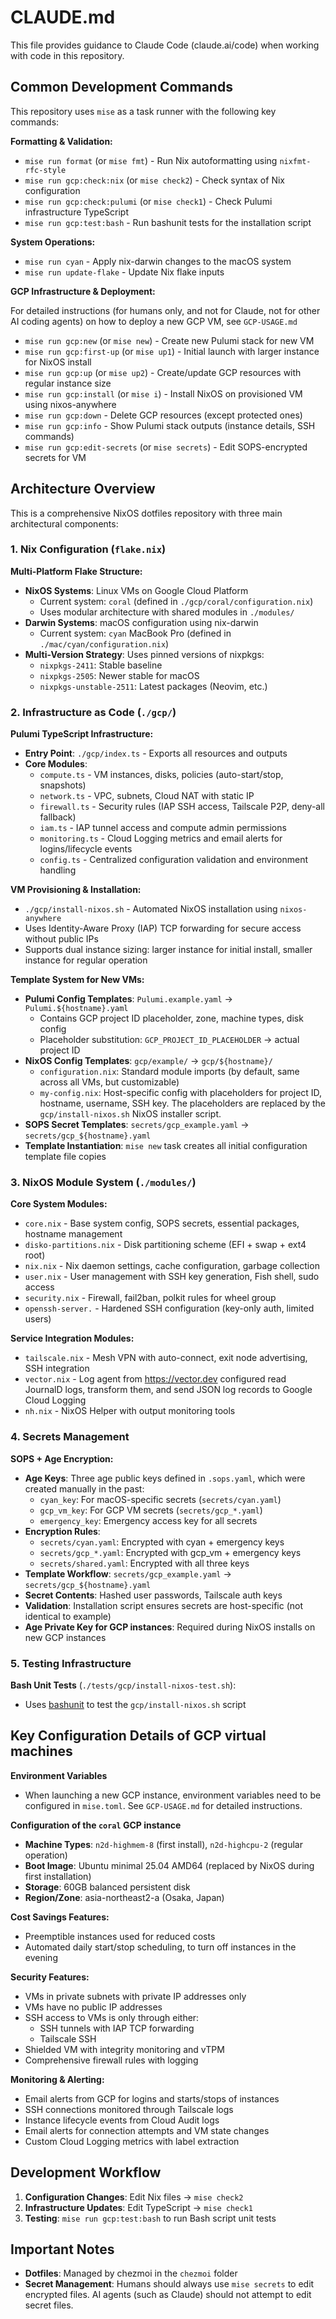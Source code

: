 # CLAUDE.md

This file provides guidance to Claude Code (claude.ai/code) when working with code in this repository.

## Common Development Commands

This repository uses `mise` as a task runner with the following key commands:

**Formatting & Validation:**
- `mise run format` (or `mise fmt`) - Run Nix autoformatting using `nixfmt-rfc-style`
- `mise run gcp:check:nix` (or `mise check2`) - Check syntax of Nix configuration
- `mise run gcp:check:pulumi` (or `mise check1`) - Check Pulumi infrastructure TypeScript
- `mise run gcp:test:bash` - Run bashunit tests for the installation script

**System Operations:**
- `mise run cyan` - Apply nix-darwin changes to the macOS system
- `mise run update-flake` - Update Nix flake inputs

**GCP Infrastructure & Deployment:**

For detailed instructions (for humans only, and not for Claude, not for other AI coding agents) on how to deploy a new GCP VM, see `GCP-USAGE.md`

- `mise run gcp:new` (or `mise new`) - Create new Pulumi stack for new VM
- `mise run gcp:first-up` (or `mise up1`) - Initial launch with larger instance for NixOS install
- `mise run gcp:up` (or `mise up2`) - Create/update GCP resources with regular instance size
- `mise run gcp:install` (or `mise i`) - Install NixOS on provisioned VM using nixos-anywhere
- `mise run gcp:down` - Delete GCP resources (except protected ones)
- `mise run gcp:info` - Show Pulumi stack outputs (instance details, SSH commands)
- `mise run gcp:edit-secrets` (or `mise secrets`) - Edit SOPS-encrypted secrets for VM

## Architecture Overview

This is a comprehensive NixOS dotfiles repository with three main architectural components:

### 1. Nix Configuration (`flake.nix`)

**Multi-Platform Flake Structure:**
- **NixOS Systems**: Linux VMs on Google Cloud Platform
  - Current system: `coral` (defined in `./gcp/coral/configuration.nix`)
  - Uses modular architecture with shared modules in `./modules/`
- **Darwin Systems**: macOS configuration using nix-darwin
  - Current system: `cyan` MacBook Pro (defined in `./mac/cyan/configuration.nix`)
- **Multi-Version Strategy**: Uses pinned versions of nixpkgs:
  - `nixpkgs-2411`: Stable baseline
  - `nixpkgs-2505`: Newer stable for macOS
  - `nixpkgs-unstable-2511`: Latest packages (Neovim, etc.)

### 2. Infrastructure as Code (`./gcp/`)

**Pulumi TypeScript Infrastructure:**
- **Entry Point**: `./gcp/index.ts` - Exports all resources and outputs
- **Core Modules**:
  - `compute.ts` - VM instances, disks, policies (auto-start/stop, snapshots)
  - `network.ts` - VPC, subnets, Cloud NAT with static IP
  - `firewall.ts` - Security rules (IAP SSH access, Tailscale P2P, deny-all fallback)
  - `iam.ts` - IAP tunnel access and compute admin permissions
  - `monitoring.ts` - Cloud Logging metrics and email alerts for logins/lifecycle events
  - `config.ts` - Centralized configuration validation and environment handling

**VM Provisioning & Installation:**
- `./gcp/install-nixos.sh` - Automated NixOS installation using `nixos-anywhere`
- Uses Identity-Aware Proxy (IAP) TCP forwarding for secure access without public IPs
- Supports dual instance sizing: larger instance for initial install, smaller instance for regular operation

**Template System for New VMs:**
- **Pulumi Config Templates**: `Pulumi.example.yaml` → `Pulumi.${hostname}.yaml`
  - Contains GCP project ID placeholder, zone, machine types, disk config
  - Placeholder substitution: `GCP_PROJECT_ID_PLACEHOLDER` → actual project ID
- **NixOS Config Templates**: `gcp/example/` → `gcp/${hostname}/`
  - `configuration.nix`: Standard module imports (by default, same across all VMs, but customizable)
  - `my-config.nix`: Host-specific config with placeholders for project ID, hostname, username, SSH key. The placeholders are replaced by the `gcp/install-nixos.sh` NixOS installer script.
- **SOPS Secret Templates**: `secrets/gcp_example.yaml` → `secrets/gcp_${hostname}.yaml`
- **Template Instantiation**: `mise new` task creates all initial configuration template file copies

### 3. NixOS Module System (`./modules/`)

**Core System Modules:**
- `core.nix` - Base system config, SOPS secrets, essential packages, hostname management
- `disko-partitions.nix` - Disk partitioning scheme (EFI + swap + ext4 root)
- `nix.nix` - Nix daemon settings, cache configuration, garbage collection
- `user.nix` - User management with SSH key generation, Fish shell, sudo access
- `security.nix` - Firewall, fail2ban, polkit rules for wheel group
- `openssh-server.` - Hardened SSH configuration (key-only auth, limited users)

**Service Integration Modules:**
- `tailscale.nix` - Mesh VPN with auto-connect, exit node advertising, SSH integration
- `vector.nix` - Log agent from https://vector.dev configured read JournalD logs, transform them, and send JSON log records to Google Cloud Logging
- `nh.nix` - NixOS Helper with output monitoring tools

### 4. Secrets Management

**SOPS + Age Encryption:**
- **Age Keys**: Three age public keys defined in `.sops.yaml`, which were created manually in the past:
  - `cyan_key`: For macOS-specific secrets (`secrets/cyan.yaml`)
  - `gcp_vm_key`: For GCP VM secrets (`secrets/gcp_*.yaml`)
  - `emergency_key`: Emergency access key for all secrets
- **Encryption Rules**:
  - `secrets/cyan.yaml`: Encrypted with cyan + emergency keys
  - `secrets/gcp_*.yaml`: Encrypted with gcp_vm + emergency keys
  - `secrets/shared.yaml`: Encrypted with all three keys
- **Template Workflow**: `secrets/gcp_example.yaml` → `secrets/gcp_${hostname}.yaml`
- **Secret Contents**: Hashed user passwords, Tailscale auth keys
- **Validation**: Installation script ensures secrets are host-specific (not identical to example)
- **Age Private Key for GCP instances**: Required during NixOS installs on new GCP instances

### 5. Testing Infrastructure

**Bash Unit Tests** (`./tests/gcp/install-nixos-test.sh`):
- Uses [bashunit](https://bashunit.typeddevs.com) to test the `gcp/install-nixos.sh` script

## Key Configuration Details of GCP virtual machines

**Environment Variables**
- When launching a new GCP instance, environment variables need to be configured in `mise.toml`. See `GCP-USAGE.md` for detailed instructions.

**Configuration of the `coral` GCP instance**
- **Machine Types**: `n2d-highmem-8` (first install), `n2d-highcpu-2` (regular operation)
- **Boot Image**: Ubuntu minimal 25.04 AMD64 (replaced by NixOS during first installation)
- **Storage**: 60GB balanced persistent disk
- **Region/Zone**: asia-northeast2-a (Osaka, Japan)

**Cost Savings Features:**
- Preemptible instances used for reduced costs
- Automated daily start/stop scheduling, to turn off instances in the evening

**Security Features:**
- VMs in private subnets with private IP addresses only
- VMs have no public IP addresses
- SSH access to VMs is only through either:
    - SSH tunnels with IAP TCP forwarding
    - Tailscale SSH
- Shielded VM with integrity monitoring and vTPM
- Comprehensive firewall rules with logging

**Monitoring & Alerting:**
- Email alerts from GCP for logins and starts/stops of instances
- SSH connections monitored through Tailscale logs
- Instance lifecycle events from Cloud Audit logs
- Email alerts for connection attempts and VM state changes
- Custom Cloud Logging metrics with label extraction

## Development Workflow

1. **Configuration Changes**: Edit Nix files → `mise check2`
2. **Infrastructure Updates**: Edit TypeScript → `mise check1`
3. **Testing**: `mise run gcp:test:bash` to run Bash script unit tests

## Important Notes

- **Dotfiles**: Managed by chezmoi in the `chezmoi` folder
- **Secret Management**: Humans should always use `mise secrets` to edit encrypted files. AI agents (such as Claude) should not attempt to edit secret files.

